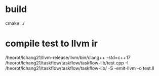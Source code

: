 # build

cmake ../

# compile test to llvm ir
/heorot/lchang21/llvm-release/llvm/bin/clang++ -std=c++17 /heorot/lchang21/taskflow/taskflow/taskflow-lib/test.cpp -I /heorot/lchang21/taskflow/taskflow/taskflow-lib/ -S -emit-llvm -o test.ll

